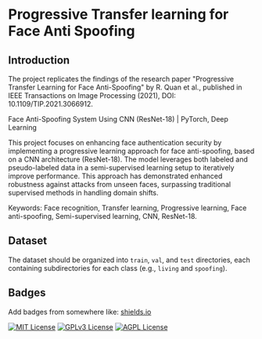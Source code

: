 
# Progressive Transfer learning for Face Anti Spoofing

## Introduction
The project replicates the findings of the research paper "Progressive Transfer Learning for Face Anti-Spoofing" by R. Quan et al., published in IEEE Transactions on Image Processing (2021), DOI: 10.1109/TIP.2021.3066912.

Face Anti-Spoofing System Using CNN (ResNet-18) | PyTorch, Deep Learning

This project focuses on enhancing face authentication security by implementing a progressive learning approach for face anti-spoofing, based on a CNN architecture (ResNet-18). The model leverages both labeled and pseudo-labeled data in a semi-supervised learning setup to iteratively improve performance. This approach has demonstrated enhanced robustness against attacks from unseen faces, surpassing traditional supervised methods in handling domain shifts.

Keywords: Face recognition, Transfer learning, Progressive learning, Face anti-spoofing, Semi-supervised learning, CNN, ResNet-18.

## Dataset
The dataset should be organized into `train`, `val`, and `test` directories, each containing subdirectories for each class (e.g., `living` and `spoofing`).




## Badges

Add badges from somewhere like: [shields.io](https://shields.io/)

[![MIT License](https://img.shields.io/badge/License-MIT-green.svg)](https://choosealicense.com/licenses/mit/)
[![GPLv3 License](https://img.shields.io/badge/License-GPL%20v3-yellow.svg)](https://opensource.org/licenses/)
[![AGPL License](https://img.shields.io/badge/license-AGPL-blue.svg)](http://www.gnu.org/licenses/agpl-3.0)


